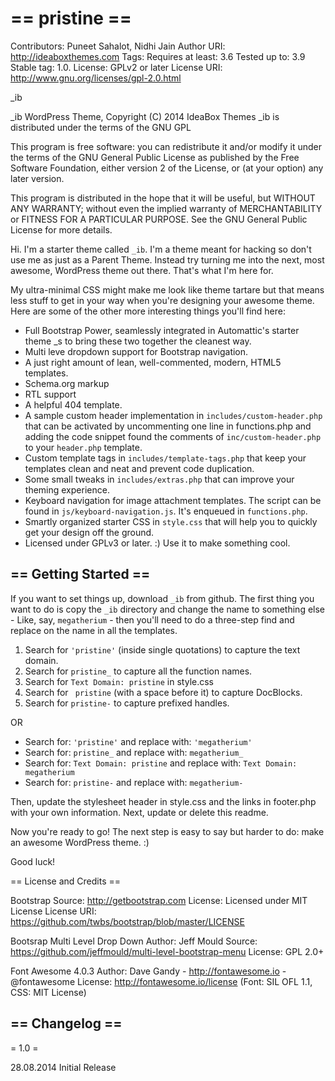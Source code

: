 == pristine ==
=========

Contributors: Puneet Sahalot, Nidhi Jain
Author URI: http://ideaboxthemes.com
Tags: 
Requires at least: 3.6
Tested up to: 3.9
Stable tag: 1.0.
License: GPLv2 or later
License URI: http://www.gnu.org/licenses/gpl-2.0.html

_ib

_ib WordPress Theme, Copyright (C) 2014 IdeaBox Themes
_ib is distributed under the terms of the GNU GPL

This program is free software: you can redistribute it and/or modify
it under the terms of the GNU General Public License as published by
the Free Software Foundation, either version 2 of the License, or
(at your option) any later version.

This program is distributed in the hope that it will be useful,
but WITHOUT ANY WARRANTY; without even the implied warranty of
MERCHANTABILITY or FITNESS FOR A PARTICULAR PURPOSE.  See the
GNU General Public License for more details.


Hi. I'm a starter theme called `_ib`. I'm a theme meant for hacking so don't use me as just as a Parent Theme. Instead try turning me into the next, most awesome, WordPress theme out there. That's what I'm here for.

My ultra-minimal CSS might make me look like theme tartare but that means less stuff to get in your way when you're designing your awesome theme. Here are some of the other more interesting things you'll find here:

* Full Bootstrap Power, seamlessly integrated in Automattic's starter theme _s to bring these two together the cleanest way.
* Multi leve dropdown support for Bootstrap navigation.
* A just right amount of lean, well-commented, modern, HTML5 templates.
* Schema.org markup 
* RTL support
* A helpful 404 template.
* A sample custom header implementation in `includes/custom-header.php` that can be activated by uncommenting one line in functions.php and adding the code snippet found the comments of `inc/custom-header.php` to your `header.php` template.
* Custom template tags in `includes/template-tags.php` that keep your templates clean and neat and prevent code duplication.
* Some small tweaks in `includes/extras.php` that can improve your theming experience.
* Keyboard navigation for image attachment templates. The script can be found in `js/keyboard-navigation.js`. It's enqueued in `functions.php`.
* Smartly organized starter CSS in `style.css` that will help you to quickly get your design off the ground.
* Licensed under GPLv3 or later. :) Use it to make something cool.

== Getting Started ==
---------------------

If you want to set things up, download `_ib` from github. The first thing you want to do is copy the `_ib` directory and change the name to something else - Like, say, `megatherium` - then you'll need to do a three-step find and replace on the name in all the templates.

1. Search for `'pristine'` (inside single quotations) to capture the text domain.
2. Search for `pristine_` to capture all the function names.
3. Search for `Text Domain: pristine` in style.css
4. Search for ` pristine` (with a space before it) to capture DocBlocks.
5. Search for `pristine-` to capture prefixed handles.

OR

* Search for: `'pristine'` and replace with: `'megatherium'`
* Search for: `pristine_` and replace with: `megatherium_`
* Search for: `Text Domain: pristine` and replace with: `Text Domain: megatherium`
* Search for: `pristine-` and replace with: `megatherium-`

Then, update the stylesheet header in style.css and the links in footer.php with your own information. Next, update or delete this readme.

Now you're ready to go! The next step is easy to say but harder to do: make an awesome WordPress theme. :)

Good luck!

== License and Credits ==

Bootstrap 
Source: http://getbootstrap.com
License: Licensed under MIT License
License URI: https://github.com/twbs/bootstrap/blob/master/LICENSE 

Bootsrap Multi Level Drop Down
Author: Jeff Mould
Source: https://github.com/jeffmould/multi-level-bootstrap-menu
License: GPL 2.0+

Font Awesome 4.0.3 
Author: Dave Gandy - http://fontawesome.io - @fontawesome
License: http://fontawesome.io/license (Font: SIL OFL 1.1, CSS: MIT License)


== Changelog ==
---------------

= 1.0 =

28.08.2014 
Initial Release

